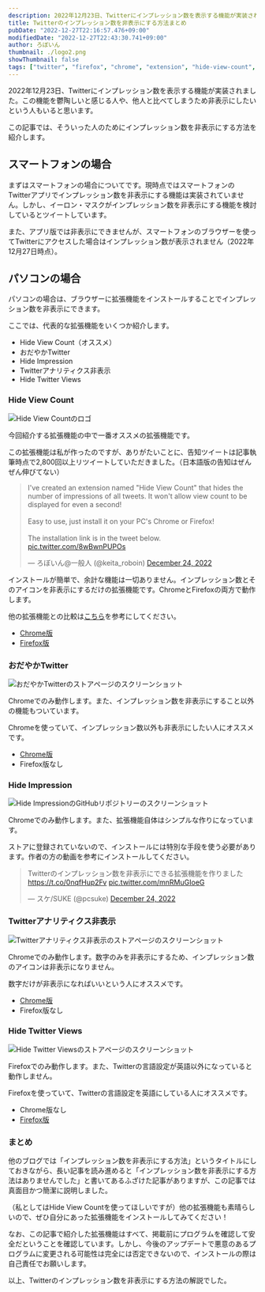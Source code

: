 ```yaml
---
description: 2022年12月23日、Twitterにインプレッション数を表示する機能が実装されました。この機能を鬱陶しいと感じる人や、他人と比べてしまうため非表示にしたいという人もいると思います。この記事では、そういった人のためにインプレッション数を非表示にする方法を紹介します。他の「非表示にする方法は見つかりませんでした」と書いているようなふざけたブログとは違い、ちゃんと非表示にする方法を解説します。
title: Twitterのインプレッション数を非表示にする方法まとめ
pubDate: "2022-12-27T22:16:57.476+09:00"
modifiedDate: "2022-12-27T22:43:30.741+09:00"
author: ろぼいん
thumbnail: ./logo2.png
showThumbnail: false
tags: ["twitter", "firefox", "chrome", "extension", "hide-view-count", "explanation"]
---
```


2022年12月23日、Twitterにインプレッション数を表示する機能が実装されました。この機能を鬱陶しいと感じる人や、他人と比べてしまうため非表示にしたいという人もいると思います。

この記事では、そういった人のためにインプレッション数を非表示にする方法を紹介します。

## スマートフォンの場合

まずはスマートフォンの場合についてです。現時点ではスマートフォンのTwitterアプリでインプレッション数を非表示にする機能は実装されていません。しかし、イーロン・マスクがインプレッション数を非表示にする機能を検討しているとツイートしています。

また、アプリ版では非表示にできませんが、スマートフォンのブラウザーを使ってTwitterにアクセスした場合はインプレッション数が表示されません（2022年12月27日時点）。

## パソコンの場合

パソコンの場合は、ブラウザーに拡張機能をインストールすることでインプレッション数を非表示にできます。

ここでは、代表的な拡張機能をいくつか紹介します。

- Hide View Count（オススメ）
- おだやかTwitter
- Hide Impression
- Twitterアナリティクス非表示
- Hide Twitter Views

### Hide View Count

![Hide View Countのロゴ](./logo2.png)

今回紹介する拡張機能の中で一番オススメの拡張機能です。

この拡張機能は私が作ったのですが、ありがたいことに、告知ツイートは記事執筆時点で2,800回以上リツイートしていただきました。（日本語版の告知はぜんぜん伸びてない）

<blockquote class="twitter-tweet" data-dnt="true" data-theme="dark"><p lang="en" dir="ltr">I&#39;ve created an extension named &quot;Hide View Count&quot; that hides the number of impressions of all tweets. It won&#39;t allow view count to be displayed for even a second!<br><br>Easy to use, just install it on your PC&#39;s Chrome or Firefox!<br><br>The installation link is in the tweet below. <a href="https://t.co/8wBwnPUPOs">pic.twitter.com/8wBwnPUPOs</a></p>&mdash; ろぼいん@一般人 (@keita_roboin) <a href="https://twitter.com/keita_roboin/status/1606649067832217600?ref_src=twsrc%5Etfw">December 24, 2022</a></blockquote> <script async src="https://platform.twitter.com/widgets.js" charset="utf-8"></script>

インストールが簡単で、余計な機能は一切ありません。インプレッション数とそのアイコンを非表示にするだけの拡張機能です。ChromeとFirefoxの両方で動作します。

他の拡張機能との比較は[こちら](https://robot-inventor.github.io/article/2022/12/24/hide-twitter-view-count/#%E9%A1%9E%E4%BC%BC%E3%81%AE%E6%8B%A1%E5%BC%B5%E6%A9%9F%E8%83%BD%E3%81%A8%E3%81%AE%E9%81%95%E3%81%84)を参考にしてください。

- [Chrome版](https://chrome.google.com/webstore/detail/hide-view-count/mmefeobjcchickbjelledfhagoddcklp)
- [Firefox版](https://addons.mozilla.org/firefox/addon/hide-view-count/)

### おだやかTwitter

![おだやかTwitterのストアページのスクリーンショット](./2022-12-27-22-06-51.png)

Chromeでのみ動作します。また、インプレッション数を非表示にすること以外の機能もついています。

Chromeを使っていて、インプレッション数以外も非表示にしたい人にオススメです。

- [Chrome版](https://chrome.google.com/webstore/detail/calm-twitter/cknklikacoaeledfaldmhabmldkldocj)
- Firefox版なし

### Hide Impression

![Hide ImpressionのGitHubリポジトリーのスクリーンショット](./2022-12-27-22-08-23.png)

Chromeでのみ動作します。また、拡張機能自体はシンプルな作りになっています。

ストアに登録されていないので、インストールには特別な手段を使う必要があります。作者の方の動画を参考にインストールしてください。

<blockquote class="twitter-tweet" data-dnt="true" data-theme="dark"><p lang="ja" dir="ltr">Twitterのインプレッション数を非表示にできる拡張機能を作りました<a href="https://t.co/0nqfHup2Fv">https://t.co/0nqfHup2Fv</a> <a href="https://t.co/mnRMuGIoeG">pic.twitter.com/mnRMuGIoeG</a></p>&mdash; スケ/SUKE (@pcsuke) <a href="https://twitter.com/pcsuke/status/1606549036399751169?ref_src=twsrc%5Etfw">December 24, 2022</a></blockquote> <script async src="https://platform.twitter.com/widgets.js" charset="utf-8"></script>

### Twitterアナリティクス非表示

![Twitterアナリティクス非表示のストアページのスクリーンショット](./2022-12-27-22-09-31.png)

Chromeでのみ動作します。数字のみを非表示にするため、インプレッション数のアイコンは非表示になりません。

数字だけが非表示になればいいという人にオススメです。

- [Chrome版](https://chrome.google.com/webstore/detail/twitter%E3%82%A2%E3%83%8A%E3%83%AA%E3%83%86%E3%82%A3%E3%82%AF%E3%82%B9%E9%9D%9E%E8%A1%A8%E7%A4%BA/pcmnplinobfhahpdhacoajjeejnjfcac)
- Firefox版なし

### Hide Twitter Views

![Hide Twitter Viewsのストアページのスクリーンショット](./2022-12-27-22-10-29.png)

Firefoxでのみ動作します。また、Twitterの言語設定が英語以外になっていると動作しません。

Firefoxを使っていて、Twitterの言語設定を英語にしている人にオススメです。

- Chrome版なし
- [Firefox版](https://addons.mozilla.org/firefox/addon/hide-twitter-views/)

### まとめ

他のブログでは「インプレッション数を非表示にする方法」というタイトルにしておきながら、長い記事を読み進めると「インプレッション数を非表示にする方法はありませんでした」と書いてあるふざけた記事がありますが、この記事では真面目かつ簡潔に説明しました。

（私としてはHide View Countを使ってほしいですが）他の拡張機能も素晴らしいので、ぜひ自分にあった拡張機能をインストールしてみてください！

なお、この記事で紹介した拡張機能はすべて、掲載前にプログラムを確認して安全だということを確認しています。しかし、今後のアップデートで悪意のあるプログラムに変更される可能性は完全には否定できないので、インストールの際は自己責任でお願いします。

以上、Twitterのインプレッション数を非表示にする方法の解説でした。
